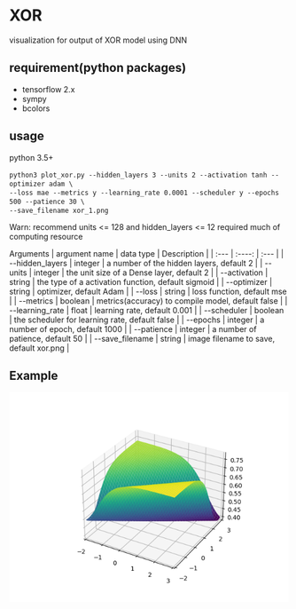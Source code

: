 # XOR
visualization for output of XOR model using DNN 

## requirement(python packages)
- tensorflow 2.x
- sympy
- bcolors

## usage
python 3.5+
```shell
python3 plot_xor.py --hidden_layers 3 --units 2 --activation tanh --optimizer adam \
--loss mae --metrics y --learning_rate 0.0001 --scheduler y --epochs 500 --patience 30 \
--save_filename xor_1.png 
```
Warn: recommend units <= 128 and hidden_layers <= 12 
required much of computing resource

Arguments
| argument name   |  data type   | Description                                         |
| :---            | :----:       | :---                                                |
| --hidden_layers | integer      | a number of the hidden layers, default 2            |
| --units         | integer      | the unit size of a Dense layer, default 2           |
| --activation    | string       | the type of a activation function, default sigmoid  |
| --optimizer     | string       | optimizer, default Adam                             |
| --loss          | string       | loss function, default mse                          |
| --metrics       | boolean      | metrics(accuracy) to compile model, default false   |
| --learning_rate | float        | learning rate, default 0.001                        |
| --scheduler     | boolean      | the scheduler for learning rate, default false      |
| --epochs        | integer      | a number of epoch, default 1000                     |
| --patience      | integer      | a number of patience, default 50                    |
| --save_filename | string       | image filename to save, default xor.png             |

## Example 
![GitHub Logo](/results/xor.png)
